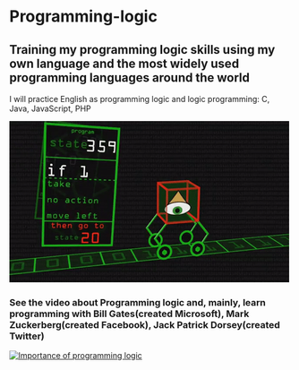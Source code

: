 # Programming-logic

## Training my programming logic skills using my own language and the most widely used programming languages around the world

I will practice English as programming logic and logic programming: C, Java, JavaScript, PHP

![gif programming logic thinking](https://github.com/JonyPeixoto/Programming-logic/blob/main/logic-programming.gif)

### See the video about Programming logic and, mainly, learn programming with Bill Gates(created Microsoft), Mark Zuckerberg(created Facebook), Jack Patrick Dorsey(created Twitter)

[![Importance of programming logic](http://img.youtube.com/vi/NDX9MpRiIJ4/0.jpg)](http://www.youtube.com/watch?v=NDX9MpRiIJ4 "Video About Learn Programming")
